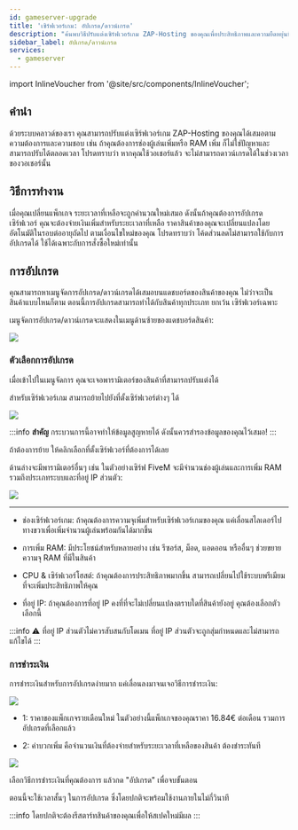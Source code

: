 ```yaml
---
id: gameserver-upgrade
title: 'เซิร์ฟเวอร์เกม: อัปเกรด/ดาวน์เกรด'
description: "ค้นพบวิธีปรับแต่งเซิร์ฟเวอร์เกม ZAP-Hosting ของคุณเพื่อประสิทธิภาพและความยืดหยุ่นที่ดีกว่า → เรียนรู้เพิ่มเติมตอนนี้"
sidebar_label: อัปเกรด/ดาวน์เกรด
services:
  - gameserver
---
```


import InlineVoucher from '@site/src/components/InlineVoucher';

<InlineVoucher />

## คำนำ

ด้วยระบบคลาวด์ของเรา คุณสามารถปรับแต่งเซิร์ฟเวอร์เกม ZAP-Hosting ของคุณได้เสมอตามความต้องการและความชอบ
เช่น ถ้าคุณต้องการช่องผู้เล่นเพิ่มหรือ RAM เพิ่ม ก็ไม่ใช่ปัญหาและสามารถปรับได้ตลอดเวลา
โปรดทราบว่า หากคุณใช้วอเชอร์แล้ว จะไม่สามารถดาวน์เกรดได้ในช่วงเวลาของวอเชอร์นั้น

## วิธีการทำงาน

เมื่อคุณเปลี่ยนแพ็กเกจ ระยะเวลาที่เหลือจะถูกคำนวณใหม่เสมอ ดังนั้นถ้าคุณต้องการอัปเกรดเซิร์ฟเวอร์ คุณจะต้องจ่ายเงินเพิ่มสำหรับระยะเวลาที่เหลือ
ราคาสินค้าของคุณจะเปลี่ยนแปลงโดยอัตโนมัติในรอบต่ออายุถัดไป ตามเงื่อนไขใหม่ของคุณ
โปรดทราบว่า โค้ดส่วนลดไม่สามารถใช้กับการอัปเกรดได้ ใช้ได้เฉพาะกับการสั่งซื้อใหม่เท่านั้น

## การอัปเกรด

คุณสามารถหาเมนูจัดการอัปเกรด/ดาวน์เกรดได้เสมอบนแดชบอร์ดของสินค้าของคุณ ไม่ว่าจะเป็นสินค้าแบบไหนก็ตาม
ตอนนี้การอัปเกรดสามารถทำได้กับสินค้าทุกประเภท ยกเว้น เซิร์ฟเวอร์เฉพาะ

เมนูจัดการอัปเกรด/ดาวน์เกรดจะแสดงในเมนูด้านซ้ายของแดชบอร์ดสินค้า:

![](https://screensaver01.zap-hosting.com/index.php/s/f9z7xyEpB55ZZ52/preview)

### ตัวเลือกการอัปเกรด

เมื่อเข้าไปในเมนูจัดการ คุณจะเจอพารามิเตอร์ของสินค้าที่สามารถปรับแต่งได้

สำหรับเซิร์ฟเวอร์เกม สามารถย้ายไปยังที่ตั้งเซิร์ฟเวอร์ต่างๆ ได้

![](https://screensaver01.zap-hosting.com/index.php/s/tW3sbKxSszQpb8a/preview)

:::info
**สำคัญ** กระบวนการนี้อาจทำให้ข้อมูลสูญหายได้ ดังนั้นควรสำรองข้อมูลของคุณไว้เสมอ!
:::

ถ้าต้องการย้าย ให้คลิกเลือกที่ตั้งเซิร์ฟเวอร์ที่ต้องการได้เลย

ด้านล่างจะมีพารามิเตอร์อื่นๆ เช่น ในตัวอย่างเซิร์ฟ FiveM จะมีจำนวนช่องผู้เล่นและการเพิ่ม RAM รวมถึงประเภทระบบและที่อยู่ IP ส่วนตัว:

![](https://screensaver01.zap-hosting.com/index.php/s/eb5FsMSdwJszjWK/preview)

*** 

* ช่องเซิร์ฟเวอร์เกม: ถ้าคุณต้องการความจุเพิ่มสำหรับเซิร์ฟเวอร์เกมของคุณ แค่เลื่อนสไลเดอร์ไปทางขวาเพื่อเพิ่มจำนวนผู้เล่นพร้อมกันได้มากขึ้น

* การเพิ่ม RAM: มีประโยชน์สำหรับหลายอย่าง เช่น รีซอร์ส, ม็อด, แอดออน หรืออื่นๆ ช่วยขยายความจุ RAM ที่มีในสินค้า

* CPU & เซิร์ฟเวอร์โฮสต์: ถ้าคุณต้องการประสิทธิภาพมากขึ้น สามารถเปลี่ยนไปใช้ระบบพรีเมียม ที่จะเพิ่มประสิทธิภาพให้คุณ

* ที่อยู่ IP: ถ้าคุณต้องการที่อยู่ IP คงที่ที่จะไม่เปลี่ยนแปลงตราบใดที่สินค้ายังอยู่ คุณต้องเลือกตัวเลือกนี้

:::info
⚠ ที่อยู่ IP ส่วนตัวไม่ควรสับสนกับโดเมน ที่อยู่ IP ส่วนตัวจะถูกสุ่มกำหนดและไม่สามารถแก้ไขได้
:::

### การชำระเงิน

การชำระเงินสำหรับการอัปเกรดง่ายมาก แค่เลื่อนลงมาจนเจอวิธีการชำระเงิน:

![](https://screensaver01.zap-hosting.com/index.php/s/PFsBtsMr7iyRadf/preview)

* 1: ราคาของแพ็กเกจรายเดือนใหม่ ในตัวอย่างนี้แพ็กเกจของคุณราคา 16.84€ ต่อเดือน รวมการอัปเกรดที่เลือกแล้ว

* 2: ค่าบวกเพิ่ม คือจำนวนเงินที่ต้องจ่ายสำหรับระยะเวลาที่เหลือของสินค้า ต้องชำระทันที

![](https://screensaver01.zap-hosting.com/index.php/s/XtyJ6X4jjfz3AEY/preview)

เลือกวิธีการชำระเงินที่คุณต้องการ แล้วกด "อัปเกรด" เพื่อจบขั้นตอน

ตอนนี้จะใช้เวลาสั้นๆ ในการอัปเกรด ซึ่งโดยปกติจะพร้อมใช้งานภายในไม่กี่วินาที

:::info
โดยปกติจะต้องรีสตาร์ทสินค้าของคุณเพื่อให้สเปคใหม่มีผล
:::

<InlineVoucher />